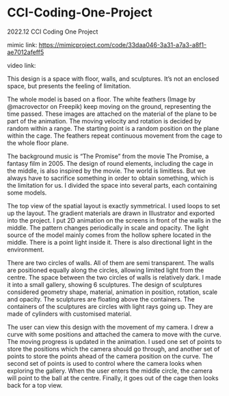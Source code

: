 # CCI-Coding-One-Project
2022.12 CCI Coding One Project

mimic link: https://mimicproject.com/code/33daa046-3a31-a7a3-a8f1-ae7012afeff5

video link: 

This design is a space with floor, walls, and sculptures. It’s not an enclosed space, but presents the feeling of limitation. 

The whole model is based on a floor. The white feathers (Image by @macrovector on Freepik) keep moving on the ground, representing the time passed. These images are attached on the material of the plane to be part of the animation. The moving velocity and rotation is decided by random within a range. The starting point is a random position on the plane within the cage. The feathers repeat continuous movement from the cage to the whole floor plane. 

The background music is “The Promise” from the movie The Promise, a fantasy film in 2005. The design of round elements, including the cage in the middle, is also inspired by the movie. The world is limitless. But we always have to sacrifice something in order to obtain something, which is the limitation for us. I divided the space into several parts, each containing some models. 

The top view of the spatial layout is exactly symmetrical. I used loops to set up the layout. The gradient materials are drawn in Illustrator and exported into the project. I put 2D animation on the screens in front of the walls in the middle. The pattern changes periodically in scale and opacity. The light source of the model mainly comes from the hollow sphere located in the middle. There is a point light inside it. There is also directional light in the environment. 

There are two circles of walls. All of them are semi transparent. The walls are positioned equally along the circles, allowing limited light from the centre. The space between the two circles of walls is relatively dark. I made it into a small gallery, showing 6 sculptures. The design of sculptures considered geometry shape, material, animation in position, rotation, scale and opacity. The sculptures are floating above the containers. The containers of the sculptures are circles with light rays going up. They are made of cylinders with customised material. 

The user can view this design with the movement of my camera. I drew a curve with some positions and attached the camera to move with the curve. The moving progress is updated in the animation. I used one set of points to store the positions which the camera should go through, and another set of points to store the points ahead of the camera position on the curve. The second set of points is used to control where the camera looks when exploring the gallery. When the user enters the middle circle, the camera will point to the ball at the centre. Finally, it goes out of the cage then looks back for a top view. 



